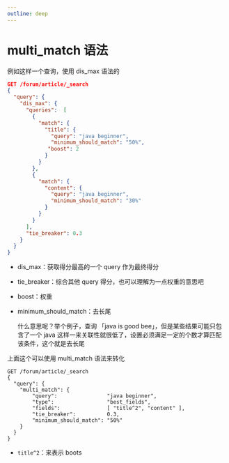 ```yaml
---
outline: deep
---
```

# multi_match 语法

例如这样一个查询，使用 dis_max 语法的

```json
GET /forum/article/_search
{
  "query": {
    "dis_max": {
      "queries":  [
        {
          "match": {
            "title": {
              "query": "java beginner",
              "minimum_should_match": "50%",
             "boost": 2
            }
          }
        },
        {
          "match": {
            "content": {
              "query": "java beginner",
              "minimum_should_match": "30%"
            }
          }
        }
      ],
      "tie_breaker": 0.3
    }
  }
}
```

- dis_max：获取得分最高的一个 query 作为最终得分
- tie_breaker：综合其他 query 得分，也可以理解为一点权重的意思吧
- boost：权重
- minimum_should_match：去长尾

    什么意思呢？举个例子，查询 「java is good bee」，但是某些结果可能只包含了一个 java
    这样一来关联性就很低了，设置必须满足一定的个数才算匹配该条件，这个就是去长尾

上面这个可以使用 multi_match 语法来转化

```json{7}
GET /forum/article/_search
{
  "query": {
    "multi_match": {
        "query":                "java beginner",
        "type":                 "best_fields",
        "fields":               [ "title^2", "content" ],
        "tie_breaker":          0.3,
        "minimum_should_match": "50%"
    }
  }
}
```

- `title^2`：来表示 boots

